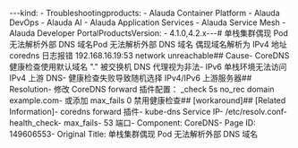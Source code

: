 ---kind:   - Troubleshootingproducts:    - Alauda Container Platform   - Alauda DevOps   - Alauda AI   - Alauda Application Services   - Alauda Service Mesh   - Alauda Developer PortalProductsVersion:   - 4.1.0,4.2.x---<!-- A type of document that involves encountering a fault, diag...it, performing root cause analysis, and providing solutions. --># 单栈集群偶现 Pod 无法解析外部 DNS 域名Pod 无法解析外部 DNS 域名 偶现域名解析为 IPv4 地址 coredns 日志报错 192.168.16.19:53 network unreachable## Cause- CoreDNS 健康检查使用默认域名 "." 被交换机 DNS 代理视为非法- IPv6 单栈环境无法访问 IPv4 上游 DNS- 健康检查失败导致随机选择 IPv4/IPv6 上游服务器## Resolution- 修改 CoreDNS forward 插件配置：
_check 5s no_rec domain example.com- 或添加 max_fails 0 禁用健康检查## [workaround]## [Related Information]- coredns forward 插件- kube-dns Service IP- /etc/resolv.conf- health_check- max_fails- 53 端口- Component: CoreDNS- Page ID: 149606553- Original Title: 单栈集群偶现 Pod 无法解析外部 DNS 域名